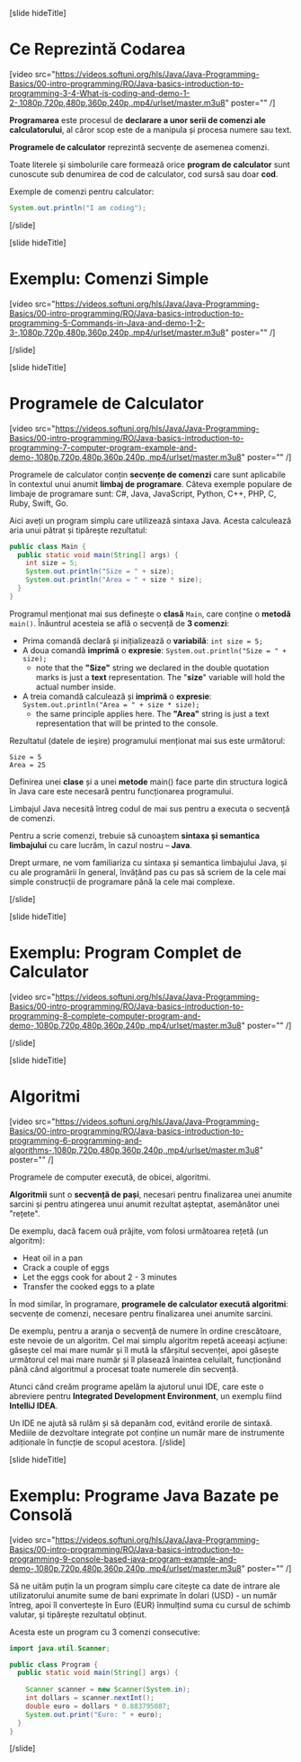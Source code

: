 [slide hideTitle]
# Ce Reprezintă Codarea

[video src="https://videos.softuni.org/hls/Java/Java-Programming-Basics/00-intro-programming/RO/Java-basics-introduction-to-programming-3-4-What-is-coding-and-demo-1-2-,1080p,720p,480p,360p,240p,.mp4/urlset/master.m3u8" poster="" /]

**Programarea** este procesul de **declarare a unor serii de comenzi ale calculatorului**, al căror scop este de a manipula și procesa numere sau text.

**Programele de calculator** reprezintă secvențe de asemenea comenzi. 

Toate literele și simbolurile care formează orice **program de calculator** sunt cunoscute sub denumirea de cod de calculator, cod sursă sau doar **cod**.

Exemple de comenzi pentru calculator:

```java live
System.out.println("I am coding");
```

[/slide]

[slide hideTitle]

# Exemplu: Comenzi Simple 

[video src="https://videos.softuni.org/hls/Java/Java-Programming-Basics/00-intro-programming/RO/Java-basics-introduction-to-programming-5-Commands-in-Java-and-demo-1-2-3-,1080p,720p,480p,360p,240p,.mp4/urlset/master.m3u8" poster="" /]

[/slide]


[slide hideTitle]
# Programele de Calculator

[video src="https://videos.softuni.org/hls/Java/Java-Programming-Basics/00-intro-programming/RO/Java-basics-introduction-to-programming-7-computer-program-example-and-demo-,1080p,720p,480p,360p,240p,.mp4/urlset/master.m3u8" poster="" /]

Programele de calculator conțin **secvențe de comenzi** care sunt aplicabile în contextul unui anumit **limbaj de programare**. Câteva exemple populare de limbaje de programare sunt: C#, Java, JavaScript, Python, C++, PHP, C, Ruby, Swift, Go.

Aici aveți un program simplu care utilizează sintaxa Java. Acesta calculează aria unui pătrat și tipărește rezultatul:

```java live no-template
public class Main {
  public static void main(String[] args) {
    int size = 5;
    System.out.println("Size = " + size);
    System.out.println("Area = " + size * size);
  }
}
```

Programul menționat mai sus definește o **clasă** `Main`, care conține o **metodă** `main()`. Înăuntrul acesteia se află o secvență de **3 comenzi**:

- Prima comandă declară și inițializează o **variabilă**: `int size = 5;`
- A doua comandă **imprimă** o **expresie**: `System.out.println("Size = " + size);`
  * note that the **"Size"** string we declared in the double quotation marks is just a **text** representation. The "**size**" variable will hold the actual number inside.
- A treia comandă calculează și **imprimă** o **expresie**: `System.out.println("Area = " + size * size);`
  * the same principle applies here. The **"Area"** string is just a text representation that will be printed to the console.

Rezultatul (datele de ieșire) programului menționat mai sus este următorul:
```
Size = 5
Area = 25
```

Definirea unei **clase** și a unei **metode** main() face parte din structura logică în Java care este necesară pentru funcționarea programului.

Limbajul Java necesită întreg codul de mai sus pentru a executa o secvență de comenzi.

Pentru a scrie comenzi, trebuie să cunoaștem **sintaxa și semantica limbajului** cu care lucrăm, în cazul nostru – **Java**. 

Drept urmare, ne vom familiariza cu sintaxa și semantica limbajului Java, și cu ale programării în general, învățând pas cu pas să scriem de la cele mai simple construcții de programare până la cele mai complexe.

[/slide]

[slide hideTitle]

# Exemplu: Program Complet de Calculator

[video src="https://videos.softuni.org/hls/Java/Java-Programming-Basics/00-intro-programming/RO/Java-basics-introduction-to-programming-8-complete-computer-program-and-demo-,1080p,720p,480p,360p,240p,.mp4/urlset/master.m3u8" poster="" /]

[/slide]

[slide hideTitle]
# Algoritmi

[video src="https://videos.softuni.org/hls/Java/Java-Programming-Basics/00-intro-programming/RO/Java-basics-introduction-to-programming-6-programming-and-algorithms-,1080p,720p,480p,360p,240p,.mp4/urlset/master.m3u8" poster="" /]

Programele de computer execută, de obicei, algoritmi. 

**Algoritmii** sunt o **secvență de pași**, necesari pentru finalizarea unei anumite sarcini și pentru atingerea unui anumit rezultat așteptat, asemănător unei "rețete".

De exemplu, dacă facem ouă prăjite, vom folosi următoarea rețetă (un algoritm): 
- Heat oil in a pan
- Crack a couple of eggs
- Let the eggs cook for about 2 - 3 minutes
- Transfer the cooked eggs to a plate

În mod similar, în programare, **programele de calculator execută algoritmi**: secvențe de comenzi, necesare pentru finalizarea unei anumite sarcini. 

De exemplu, pentru a aranja o secvență de numere în ordine crescătoare, este nevoie de un algoritm. Cel mai simplu algoritm repetă aceeași acțiune: găsește cel mai mare număr și îl mută la sfârșitul secvenței, apoi găsește următorul cel mai mare număr și îl plasează înaintea celuilalt, funcționând până când algoritmul a procesat toate numerele din secvență.

Atunci când creăm programe apelăm la ajutorul unui IDE, care este o abreviere pentru **Integrated Development Environment**, un exemplu fiind **IntelliJ IDEA**.

Un IDE ne ajută să rulăm și să depanăm cod, evitând erorile de sintaxă. Mediile de dezvoltare integrate pot conține un număr mare de instrumente adiționale în funcție de scopul acestora.
[/slide]

[slide hideTitle]
# Exemplu: Programe Java Bazate pe Consolă 

[video src="https://videos.softuni.org/hls/Java/Java-Programming-Basics/00-intro-programming/RO/Java-basics-introduction-to-programming-9-console-based-java-program-example-and-demo-,1080p,720p,480p,360p,240p,.mp4/urlset/master.m3u8" poster="" /]

Să ne uităm puțin la un program simplu care citește ca date de intrare ale utilizatorului anumite sume de bani exprimate în dolari (USD) - un număr întreg, apoi îl convertește în Euro (EUR) înmulțind suma cu cursul de schimb valutar, și tipărește rezultatul obținut.

Acesta este un program cu 3 comenzi consecutive:
```java
import java.util.Scanner;

public class Program {
  public static void main(String[] args) {
    
    Scanner scanner = new Scanner(System.in);
    int dollars = scanner.nextInt();
    double euro = dollars * 0.883795087;
    System.out.print("Euro: " + euro);
  }
}
```
[/slide]
